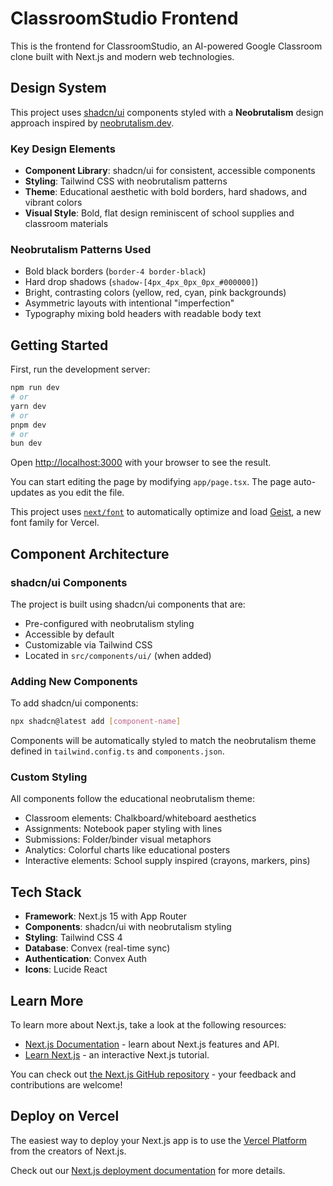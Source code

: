 # ClassroomStudio Frontend

This is the frontend for ClassroomStudio, an AI-powered Google Classroom clone built with Next.js and modern web technologies.

## Design System

This project uses [shadcn/ui](https://ui.shadcn.com/) components styled with a **Neobrutalism** design approach inspired by [neobrutalism.dev](https://www.neobrutalism.dev/).

### Key Design Elements
- **Component Library**: shadcn/ui for consistent, accessible components
- **Styling**: Tailwind CSS with neobrutalism patterns
- **Theme**: Educational aesthetic with bold borders, hard shadows, and vibrant colors
- **Visual Style**: Bold, flat design reminiscent of school supplies and classroom materials

### Neobrutalism Patterns Used
- Bold black borders (`border-4 border-black`)
- Hard drop shadows (`shadow-[4px_4px_0px_0px_#000000]`)
- Bright, contrasting colors (yellow, red, cyan, pink backgrounds)
- Asymmetric layouts with intentional "imperfection"
- Typography mixing bold headers with readable body text

## Getting Started

First, run the development server:

```bash
npm run dev
# or
yarn dev
# or
pnpm dev
# or
bun dev
```

Open [http://localhost:3000](http://localhost:3000) with your browser to see the result.

You can start editing the page by modifying `app/page.tsx`. The page auto-updates as you edit the file.

This project uses [`next/font`](https://nextjs.org/docs/app/building-your-application/optimizing/fonts) to automatically optimize and load [Geist](https://vercel.com/font), a new font family for Vercel.

## Component Architecture

### shadcn/ui Components
The project is built using shadcn/ui components that are:
- Pre-configured with neobrutalism styling
- Accessible by default
- Customizable via Tailwind CSS
- Located in `src/components/ui/` (when added)

### Adding New Components
To add shadcn/ui components:
```bash
npx shadcn@latest add [component-name]
```

Components will be automatically styled to match the neobrutalism theme defined in `tailwind.config.ts` and `components.json`.

### Custom Styling
All components follow the educational neobrutalism theme:
- Classroom elements: Chalkboard/whiteboard aesthetics
- Assignments: Notebook paper styling with lines
- Submissions: Folder/binder visual metaphors
- Analytics: Colorful charts like educational posters
- Interactive elements: School supply inspired (crayons, markers, pins)

## Tech Stack
- **Framework**: Next.js 15 with App Router
- **Components**: shadcn/ui with neobrutalism styling
- **Styling**: Tailwind CSS 4
- **Database**: Convex (real-time sync)
- **Authentication**: Convex Auth
- **Icons**: Lucide React

## Learn More

To learn more about Next.js, take a look at the following resources:

- [Next.js Documentation](https://nextjs.org/docs) - learn about Next.js features and API.
- [Learn Next.js](https://nextjs.org/learn) - an interactive Next.js tutorial.

You can check out [the Next.js GitHub repository](https://github.com/vercel/next.js) - your feedback and contributions are welcome!

## Deploy on Vercel

The easiest way to deploy your Next.js app is to use the [Vercel Platform](https://vercel.com/new?utm_medium=default-template&filter=next.js&utm_source=create-next-app&utm_campaign=create-next-app-readme) from the creators of Next.js.

Check out our [Next.js deployment documentation](https://nextjs.org/docs/app/building-your-application/deploying) for more details.
